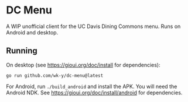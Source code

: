# DC Menu

A WIP unofficial client for the UC Davis Dining Commons menu. Runs on Android and desktop.

## Running
On desktop (see <https://gioui.org/doc/install> for dependencies):
```
go run github.com/wk-y/dc-menu@latest
```

For Android, run `./build_android` and install the APK.
You will need the Android NDK.
See <https://gioui.org/doc/install/android> for dependencies.
